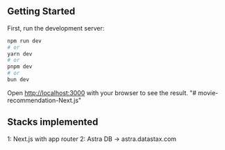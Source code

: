 

## Getting Started

First, run the development server:

```bash
npm run dev
# or
yarn dev
# or
pnpm dev
# or
bun dev
```

Open [http://localhost:3000](http://localhost:3000) with your browser to see the result.
"# movie-recommendation-Next.js" 

## Stacks implemented

1: Next.js with app router 
2: Astra DB -> astra.datastax.com
